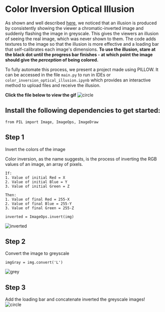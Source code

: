 # Color Inversion Optical Illusion


As shown and well described [here](https://t3hz0r.com/post/colour-afterimage-optical-illusion-tutorial/), we noticed that an illusion is produced by consistently showing the viewer a chromatic-inverted image and suddenly flashing the image in greyscale. This gives the viewers an illusion of seeing the real image, which was never shown to them. The code adds textures to the image so that the illusion is more effective and a loading bar that self-calibrates each image's dimensions. **To use the illusion, stare at the black dot until the progress bar finishes - at which point the image should give the *perception* of being colored.**

To fully automate this process, we present a project made using PILLOW. It can be accessed in the file `main.py` to run in IDEs or `color_inversion_optical_illusion.ipynb` which provides an interactive method to upload files and receive the illusion.

**Click the file below to view the gif**
![circle](https://user-images.githubusercontent.com/63454581/125639418-34f18742-1044-4e7a-b859-da626c8426dc.gif)

## Install the following dependencies to get started:
```
from PIL import Image, ImageOps, ImageDraw
```

## Step 1
Invert the colors of the image

Color inversion, as the name suggests, is the process of inverting the RGB values of an image, an array of pixels.
```
If:
1. Value of initial Red = X
2. Value of initial Blue = Y
3. Value of initial Green = Z

Then:
1. Value of final Red = 255-X
2. Value of final Blue = 255-Y
3. Value of final Green = 255-Z
```
```
inverted = ImageOps.invert(img)
```
![inverted](https://user-images.githubusercontent.com/63454581/125088078-b2b35b80-e0ea-11eb-853f-a7f9ecc4ddda.jpeg)

## Step 2
Convert the image to greyscale
```
imgGray = img.convert('L')
```
![grey](https://user-images.githubusercontent.com/63454581/125088051-afb86b00-e0ea-11eb-8b28-2b2751d9e61e.jpeg)

## Step 3
Add the loading bar and concatenate inverted the greyscale images!
![circle](https://user-images.githubusercontent.com/63454581/125639418-34f18742-1044-4e7a-b859-da626c8426dc.gif)
